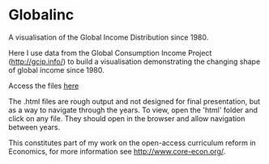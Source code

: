 # Globalinc
A visualisation of the Global Income Distribution since 1980.

Here I use data from the Global Consumption Income Project (http://gcip.info/) to build a visualisation demonstrating
the changing shape of global income since 1980. 

Access the files [here](html/1980.html)

The .html files are rough output and not designed for final presentation, but as a way to navigate through the years. To view, open the 'html' folder and click on any file. They should open in the browser and allow navigation between years.

This constitutes part of my work on the open-access curriculum reform in Economics, for more information see http://www.core-econ.org/.
